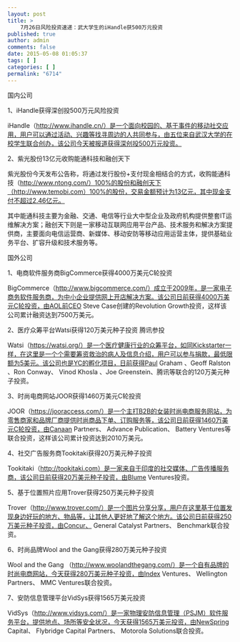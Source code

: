 ```yaml
---
layout: post
title: >
    7月26日风险投资速递：武大学生的iHandle获500万元投资
published: true
author: admin
comments: false
date: 2015-05-08 01:05:37
tags: [ ]
categories: [ ]
permalink: "6714"
---
```



国内公司

1、iHandle获得深创投500万元风险投资

iHandle（http://www.ihandle.cn/）是一个面向校园的、基于事件的移动社交应用，用户可以通过活动、兴趣等找寻周边的人共同参与，由五位来自武汉大学的在校学生联合创办，该公司今天被报道获得深创投500万元投资。

2、紫光股份13亿元收购能通科技和融创天下

紫光股份今天发布公告称，将通过发行股份+支付现金相结合的方式，收购能通科技（http://www.ntong.com/）100%的股份和融创天下（http://www.temobi.com）100%的股份，交易金额预计为13亿元，其中现金支付不超过2.46亿元。

其中能通科技主要为金融、交通、电信等行业大中型企业及政府机构提供整套IT运维解决方案；融创天下则是一家移动互联网应用平台产品、技术服务和解决方案提供商，主要面向电信运营商、新媒体、移动安防等移动应用运营主体，提供基础业务平台、扩容升级和技术服务等。

国外公司

1、电商软件服务商BigCommerce获得4000万美元C轮投资

BigCommerce（http://www.bigcommerce.com/）成立于2009年，是一家电子商务软件服务商，为中小企业提供网上开店解决方案。该公司日前获得4000万美元C轮投资，由AOL前CEO Steve Case创建的Revolution Growth投资，这样该公司累计融资达到7500万美元。

2、医疗众筹平台Watsi获得120万美元种子投资 腾讯参投

Watsi（https://watsi.org/）是一个医疗健康行业的众筹平台，如同Kickstarter一样，在这里是一个个需要筹资救治的病人及信息介绍，用户可以参与捐款，最低限额为5美元。该公司也是YC的孵化项目，日前获得Paul Graham 、Geoff Ralston 、Ron Conway、 Vinod Khosla 、Joe Greenstein、腾讯等联合的120万美元种子投资。

3、时尚电商网站JOOR获得1460万美元C轮投资

JOOR（https://jooraccess.com/）是一个主打B2B的女装时尚电商服务网站，为零售商家和品牌厂商提供时尚商品下单、订购服务等，该公司日前获得1460万美元C轮投资，由Canaan Partners、 Advance Publication、 Battery Ventures等联合投资，这样该公司累计投资达到2010万美元。

4、社交广告服务商Tookitaki获得20万美元种子投资

Tookitaki（http://tookitaki.com）是一家来自于印度的社交媒体、广告传播服务商，该公司日前获得20万美元种子投资，由Blume Ventures投资。

5、基于位置照片应用Trover获得250万美元种子投资

Trover（http://www.trover.com/）是一个图片分享分享，用户在这里基于位置发现身边好玩的地方、物品等，让其他人更好地了解这个地方。该公司日前获得250万美元种子投资，由Concur、 General Catalyst Partners、 Benchmark联合投资。

6、时尚品牌Wool and the Gang获得280万美元种子投资

Wool and the Gang （http://www.woolandthegang.com/）是一个自有品牌的时尚电商网站，今天获得280万美元种子投资，由Index Ventures、 Wellington Partners、 MMC Ventures联合投资。

7、安防信息管理平台VidSys获得1565万美元投资

VidSys（http://www.vidsys.com/）是一家物理安防信息管理（PSJM）软件服务平台，提供地点、场所等安全状况，今天获得1565万美元投资，由NewSpring Capital、 Flybridge Capital Partners、 Motorola Solutions联合投资。
